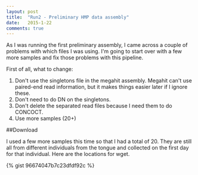 ```yaml
---
layout: post
title:  "Run2 - Preliminary HMP data assembly"
date:   2015-1-22
comments: true
---
```


As I was running the first preliminary assembly, I came across a couple of problems with which files I was using. I'm going to start over with a few more samples and fix those problems with this pipeline.

First of all, what to change:
1. Don't use the singletons file in the megahit assembly. Megahit can't use paired-end read information, but it makes things easier later if I ignore these.
2. Don't need to do DN on the singletons.
3. Don't delete the separated read files because I need them to do CONCOCT.
4. Use more samples (20+)


##Download

I used a few more samples this time so that I had a total of 20. They are still all from different individuals from the tongue and collected on the first day for that individual. Here are the locations for wget.

{% gist 96674047b7c23dfdf92c %}

